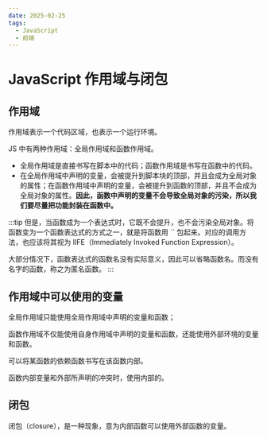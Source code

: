 ```yaml
---
date: 2025-02-25
tags:
  - JavaScript
  - 前端
---
```


# JavaScript 作用域与闭包

## 作用域

作用域表示一个代码区域，也表示一个运行环境。

JS 中有两种作用域：全局作用域和函数作用域。

- 全局作用域是直接书写在脚本中的代码；函数作用域是书写在函数中的代码。
- 在全局作用域中声明的变量，会被提升到脚本块的顶部，并且会成为全局对象的属性；在函数作用域中声明的变量，会被提升到函数的顶部，并且不会成为全局对象的属性。**因此，函数中声明的变量不会导致全局对象的污染，所以我们要尽量把功能封装在函数中。**

:::tip
但是，当函数成为一个表达式时，它既不会提升，也不会污染全局对象。将函数变为一个函数表达式的方式之一，就是将函数用 `` 包起来。对应的调用方法，也应该将其视为 IIFE（Immediately Invoked Function Expression）。

大部分情况下，函数表达式的函数名没有实际意义，因此可以省略函数名。而没有名字的函数，称之为匿名函数。
:::

## 作用域中可以使用的变量

全局作用域只能使用全局作用域中声明的变量和函数；

函数作用域不仅能使用自身作用域中声明的变量和函数，还能使用外部环境的变量和函数。

可以将某函数的依赖函数书写在该函数内部。

函数内部变量和外部所声明的冲突时，使用内部的。

## 闭包

闭包（closure），是一种现象，意为内部函数可以使用外部函数的变量。
